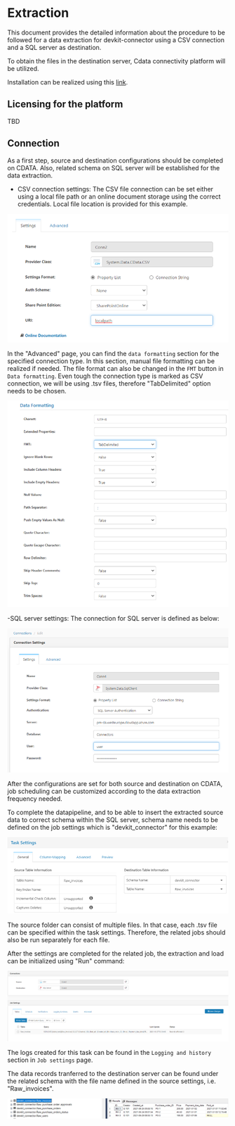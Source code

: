 # Extraction

This document provides the detailed information about the procedure to be followed for a data extraction for devkit-connector using a CSV connection and a SQL server as destination.

To obtain the files in the destination server, Cdata connectivity platform will be utilized.

Installation can be realized using this [link](https://www.cdata.com/sync/download/).

## Licensing for the platform

TBD

## Connection

As a first step, source and destination configurations should be completed on CDATA. Also, related schema on SQL server will be established for the data extraction.

- CSV connection settings:
The CSV file connection can be set either using a local file path or an online document storage using the correct credentials. Local file location is provided for this example.

![csvpath](images/csvfile.png)

In the "Advanced" page, you can find the `data formatting` section for the specified connection type. In this section, manual file formatting can be realized if needed. The file format can also be changed in the `FMT` button in `Data formatting`. Even tough the connection type is marked as CSV connection, we will be using .tsv files, therefore "TabDelimited" option needs to be chosen.

![dataformatting](images/dataform.png)

-SQL server settings:
The connection for SQL server is defined as below:

![sqlserver](images/sqlconnection.png)

After the configurations are set for both source and destination on CDATA, job scheduling can be customized according to the data extraction frequency needed.

To complete the datapipeline, and to be able to insert the extracted source data to correct schema within the SQL server, schema name needs to be defined on the job settings which is "devkit_connector" for this example:

![jobs3](images/jobs3.png)

The source folder can consist of multiple files. In that case, each .tsv file can be specified within the task settings. Therefore, the related jobs should also be run separately for each file.

After the settings are completed for the related job, the extraction and load can be initialized using "Run" command:

![jobrun](images/jobrun.png)

The logs created for this task can be found in the `Logging and history` section in `Job settings` page.

The data records tranferred to the destination server can be found under the related schema with the file name defined in the source settings, i.e. "Raw_invoices".

![sqloutput](images/sqlserveroutput.png)
